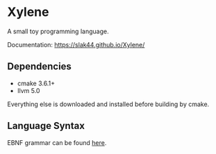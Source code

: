 # Xylene

A small toy programming language.

Documentation: https://slak44.github.io/Xylene/

## Dependencies

- cmake 3.6.1+
- llvm 5.0

Everything else is downloaded and installed before building by cmake.

## Language Syntax

EBNF grammar can be found [here](https://github.com/slak44/Xylene/blob/master/grammar.ebnf).
